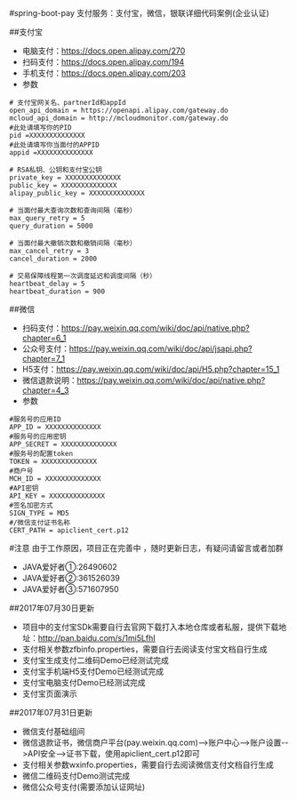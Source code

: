 #spring-boot-pay
支付服务：支付宝，微信，银联详细代码案例(企业认证)

##支付宝

- 电脑支付：https://docs.open.alipay.com/270
- 扫码支付：https://docs.open.alipay.com/194
- 手机支付：https://docs.open.alipay.com/203
- 参数
```
# 支付宝网关名、partnerId和appId
open_api_domain = https://openapi.alipay.com/gateway.do
mcloud_api_domain = http://mcloudmonitor.com/gateway.do
#此处请填写你的PID
pid =XXXXXXXXXXXXXX
#此处请填写你当面付的APPID 
appid =XXXXXXXXXXXXXX

# RSA私钥、公钥和支付宝公钥
private_key = XXXXXXXXXXXXXX
public_key = XXXXXXXXXXXXXX
alipay_public_key = XXXXXXXXXXXXXX

# 当面付最大查询次数和查询间隔（毫秒）
max_query_retry = 5
query_duration = 5000

# 当面付最大撤销次数和撤销间隔（毫秒）
max_cancel_retry = 3
cancel_duration = 2000

# 交易保障线程第一次调度延迟和调度间隔（秒）
heartbeat_delay = 5
heartbeat_duration = 900

```

##微信

- 扫码支付：https://pay.weixin.qq.com/wiki/doc/api/native.php?chapter=6_1
- 公众号支付：https://pay.weixin.qq.com/wiki/doc/api/jsapi.php?chapter=7_1
- H5支付：https://pay.weixin.qq.com/wiki/doc/api/H5.php?chapter=15_1
- 微信退款说明：https://pay.weixin.qq.com/wiki/doc/api/native.php?chapter=4_3
- 参数
```
#服务号的应用ID
APP_ID = XXXXXXXXXXXXXX
#服务号的应用密钥
APP_SECRET = XXXXXXXXXXXXXX
#服务号的配置token
TOKEN = XXXXXXXXXXXXXX
#商户号
MCH_ID = XXXXXXXXXXXXXX
#API密钥
API_KEY = XXXXXXXXXXXXXX
#签名加密方式
SIGN_TYPE = MD5
#/微信支付证书名称
CERT_PATH = apiclient_cert.p12
```

#注意
由于工作原因，项目正在完善中 ，随时更新日志，有疑问请留言或者加群

- JAVA爱好者①:26490602
- JAVA爱好者②:361526039
- JAVA爱好者③:571607950

##2017年07月30日更新

- 项目中的支付宝SDk需要自行去官网下载打入本地仓库或者私服，提供下载地址：http://pan.baidu.com/s/1mi5LfhI
- 支付相关参数zfbinfo.properties，需要自行去阅读支付宝文档自行生成
- 支付宝生成支付二维码Demo已经测试完成
- 支付宝手机端H5支付Demo已经测试完成
- 支付宝电脑支付Demo已经测试完成
- 支付宝页面演示

##2017年07月31日更新
- 微信支付基础组间
- 微信退款证书，微信商户平台(pay.weixin.qq.com)-->账户中心-->账户设置-->API安全-->证书下载，使用apiclient_cert.p12即可
- 支付相关参数wxinfo.properties，需要自行去阅读微信支付文档自行生成
- 微信二维码支付Demo测试完成
- 微信公众号支付(需要添加认证网址)
